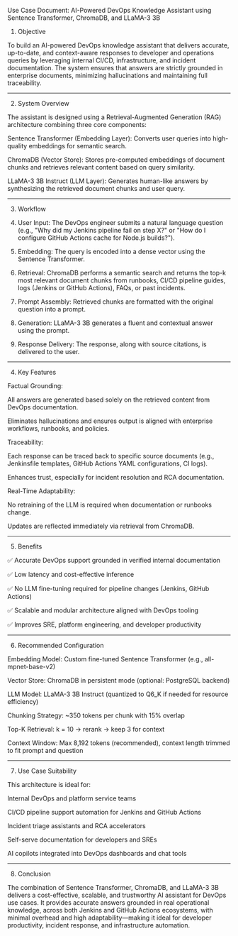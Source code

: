 Use Case Document: AI-Powered DevOps Knowledge Assistant using Sentence Transformer, ChromaDB, and LLaMA-3 3B

1. Objective

To build an AI-powered DevOps knowledge assistant that delivers accurate, up-to-date, and context-aware responses to developer and operations queries by leveraging internal CI/CD, infrastructure, and incident documentation. The system ensures that answers are strictly grounded in enterprise documents, minimizing hallucinations and maintaining full traceability.


---

2. System Overview

The assistant is designed using a Retrieval-Augmented Generation (RAG) architecture combining three core components:

Sentence Transformer (Embedding Layer): Converts user queries into high-quality embeddings for semantic search.

ChromaDB (Vector Store): Stores pre-computed embeddings of document chunks and retrieves relevant content based on query similarity.

LLaMA-3 3B Instruct (LLM Layer): Generates human-like answers by synthesizing the retrieved document chunks and user query.



---

3. Workflow

1. User Input: The DevOps engineer submits a natural language question (e.g., "Why did my Jenkins pipeline fail on step X?" or "How do I configure GitHub Actions cache for Node.js builds?").


2. Embedding: The query is encoded into a dense vector using the Sentence Transformer.


3. Retrieval: ChromaDB performs a semantic search and returns the top-k most relevant document chunks from runbooks, CI/CD pipeline guides, logs (Jenkins or GitHub Actions), FAQs, or past incidents.


4. Prompt Assembly: Retrieved chunks are formatted with the original question into a prompt.


5. Generation: LLaMA-3 3B generates a fluent and contextual answer using the prompt.


6. Response Delivery: The response, along with source citations, is delivered to the user.




---

4. Key Features

Factual Grounding:

All answers are generated based solely on the retrieved content from DevOps documentation.

Eliminates hallucinations and ensures output is aligned with enterprise workflows, runbooks, and policies.


Traceability:

Each response can be traced back to specific source documents (e.g., Jenkinsfile templates, GitHub Actions YAML configurations, CI logs).

Enhances trust, especially for incident resolution and RCA documentation.


Real-Time Adaptability:

No retraining of the LLM is required when documentation or runbooks change.

Updates are reflected immediately via retrieval from ChromaDB.




---

5. Benefits

✅ Accurate DevOps support grounded in verified internal documentation

✅ Low latency and cost-effective inference

✅ No LLM fine-tuning required for pipeline changes (Jenkins, GitHub Actions)

✅ Scalable and modular architecture aligned with DevOps tooling

✅ Improves SRE, platform engineering, and developer productivity



---

6. Recommended Configuration

Embedding Model: Custom fine-tuned Sentence Transformer (e.g., all-mpnet-base-v2)

Vector Store: ChromaDB in persistent mode (optional: PostgreSQL backend)

LLM Model: LLaMA-3 3B Instruct (quantized to Q6_K if needed for resource efficiency)

Chunking Strategy: ~350 tokens per chunk with 15% overlap

Top-K Retrieval: k = 10 → rerank → keep 3 for context

Context Window: Max 8,192 tokens (recommended), context length trimmed to fit prompt and question



---

7. Use Case Suitability

This architecture is ideal for:

Internal DevOps and platform service teams

CI/CD pipeline support automation for Jenkins and GitHub Actions

Incident triage assistants and RCA accelerators

Self-serve documentation for developers and SREs

AI copilots integrated into DevOps dashboards and chat tools



---

8. Conclusion

The combination of Sentence Transformer, ChromaDB, and LLaMA-3 3B delivers a cost-effective, scalable, and trustworthy AI assistant for DevOps use cases. It provides accurate answers grounded in real operational knowledge, across both Jenkins and GitHub Actions ecosystems, with minimal overhead and high adaptability—making it ideal for developer productivity, incident response, and infrastructure automation.

